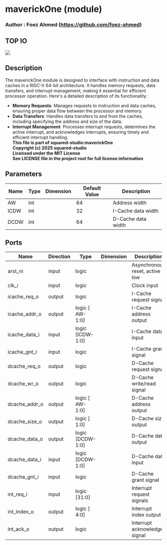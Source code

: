 # maverickOne (module)

### Author : Foez Ahmed (https://github.com/foez-ahmed)

## TOP IO
<img src="./maverickOne_top.svg">

## Description

The maverickOne module is designed to interface with instruction and data caches in a RISC-V 64-bit
architecture. It handles memory requests, data transfers, and interrupt management, making it
essential for efficient processor operation. Here's a detailed description of its functionality:
- **Memory Requests**: Manages requests to instruction and data caches, ensuring proper data flow
  between the processor and memory.
- **Data Transfers**: Handles data transfers to and from the caches, including specifying the
  address and size of the data.
- **Interrupt Management**: Processes interrupt requests, determines the active interrupt, and
  acknowledges interrupts, ensuring timely and efficient interrupt handling.
<br>**This file is part of squared-studio:maverickOne**
<br>**Copyright (c) 2025 squared-studio**
<br>**Licensed under the MIT License**
<br>**See LICENSE file in the project root for full license information**

## Parameters
|Name|Type|Dimension|Default Value|Description|
|-|-|-|-|-|
|AW|int||64|Address width|
|ICDW|int||32|I-Cache data width|
|DCDW|int||64|D-Cache data width|

## Ports
|Name|Direction|Type|Dimension|Description|
|-|-|-|-|-|
|arst_ni|input|logic||Asynchronous reset, active low|
|clk_i|input|logic||Clock input|
|icache_req_o|output|logic||I-Cache request signal|
|icache_addr_o|output|logic [ AW-1:0]||I-Cache address output|
|icache_data_i|input|logic [ICDW-1:0]||I-Cache data input|
|icache_gnt_i|input|logic||I-Cache grant signal|
|dcache_req_o|output|logic||D-Cache request signal|
|dcache_wr_o|output|logic||D-Cache write/read signal|
|dcache_addr_o|output|logic [ AW-1:0]||D-Cache address output|
|dcache_size_o|output|logic [ 1:0]||D-Cache size output|
|dcache_data_o|output|logic [DCDW-1:0]||D-Cache data output|
|dcache_data_i|input|logic [DCDW-1:0]||D-Cache data input|
|dcache_gnt_i|input|logic||D-Cache grant signal|
|int_req_i|input|logic [31:0]||Interrupt request signals|
|int_index_o|output|logic [ 4:0]||Interrupt index output|
|int_ack_o|output|logic||Interrupt acknowledge signal|
